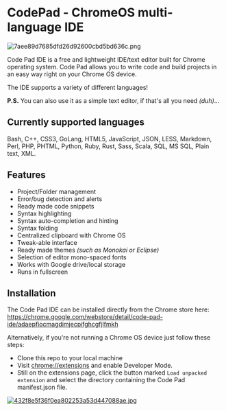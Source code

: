 # CodePad - ChromeOS multi-language IDE

![7aee89d7685dfd26d92600cbd5bd636c.png](http://pichoster.net/images/2017/11/17/7aee89d7685dfd26d92600cbd5bd636c.png)

Code Pad IDE is a free and lightweight IDE/text editor built for Chrome operating system. Code Pad allows you to write code and build projects in an easy way right on your Chrome OS device.

The IDE supports a variety of different languages!

**P.S.** You can also use it as a simple text editor, if that's all you need _(duh)_...

## Currently supported languages
Bash, C++, CSS3, GoLang, HTML5, JavaScript, JSON, LESS, Markdown, Perl, PHP, PHTML, Python, Ruby, Rust, Sass, Scala, SQL, MS SQL, Plain text, XML.

## Features
  - Project/Folder management
  - Error/bug detection and alerts
  - Ready made code snippets
  - Syntax highlighting
  - Syntax auto-completion and hinting
  - Syntax folding
  - Centralized clipboard with Chrome OS
  - Tweak-able interface
  - Ready made themes _(such as Monokai or Eclipse)_
  - Selection of editor mono-spaced fonts
  - Works with Google drive/local storage
  - Runs in fullscreen

## Installation
The Code Pad IDE can be installed directly from the Chrome store here: 
https://chrome.google.com/webstore/detail/code-pad-ide/adaepfiocmagdimjecpifghcgfjlfmkh

Alternatively, if you're not running a Chrome OS device just follow these steps:
                                              
  - Clone this repo to your local machine
  - Visit [chrome://extensions](chrome://extensions) and enable Developer Mode.
  - Still on the extensions page, click the button marked `Load unpacked extension` and select the directory containing the Code Pad manifest.json file.
  
[![432f8e5f36f0ea802253a53d447088ae.jpg](http://pichoster.net/images/2017/11/17/432f8e5f36f0ea802253a53d447088ae.jpg)](http://pichoster.net/image/UiWmt)